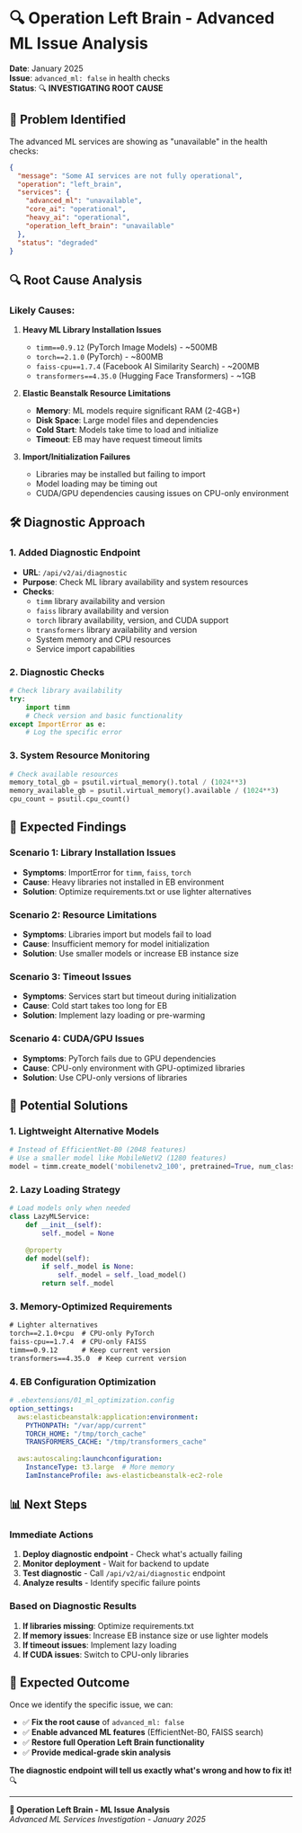 # 🔍 Operation Left Brain - Advanced ML Issue Analysis

**Date**: January 2025  
**Issue**: `advanced_ml: false` in health checks  
**Status**: 🔍 **INVESTIGATING ROOT CAUSE**

## 🚨 **Problem Identified**

The advanced ML services are showing as "unavailable" in the health checks:

```json
{
  "message": "Some AI services are not fully operational",
  "operation": "left_brain", 
  "services": {
    "advanced_ml": "unavailable",
    "core_ai": "operational",
    "heavy_ai": "operational", 
    "operation_left_brain": "unavailable"
  },
  "status": "degraded"
}
```

## 🔍 **Root Cause Analysis**

### **Likely Causes:**

1. **Heavy ML Library Installation Issues**
   - `timm==0.9.12` (PyTorch Image Models) - ~500MB
   - `torch==2.1.0` (PyTorch) - ~800MB
   - `faiss-cpu==1.7.4` (Facebook AI Similarity Search) - ~200MB
   - `transformers==4.35.0` (Hugging Face Transformers) - ~1GB

2. **Elastic Beanstalk Resource Limitations**
   - **Memory**: ML models require significant RAM (2-4GB+)
   - **Disk Space**: Large model files and dependencies
   - **Cold Start**: Models take time to load and initialize
   - **Timeout**: EB may have request timeout limits

3. **Import/Initialization Failures**
   - Libraries may be installed but failing to import
   - Model loading may be timing out
   - CUDA/GPU dependencies causing issues on CPU-only environment

## 🛠️ **Diagnostic Approach**

### **1. Added Diagnostic Endpoint**
- **URL**: `/api/v2/ai/diagnostic`
- **Purpose**: Check ML library availability and system resources
- **Checks**:
  - `timm` library availability and version
  - `faiss` library availability and version  
  - `torch` library availability, version, and CUDA support
  - `transformers` library availability and version
  - System memory and CPU resources
  - Service import capabilities

### **2. Diagnostic Checks**
```python
# Check library availability
try:
    import timm
    # Check version and basic functionality
except ImportError as e:
    # Log the specific error
```

### **3. System Resource Monitoring**
```python
# Check available resources
memory_total_gb = psutil.virtual_memory().total / (1024**3)
memory_available_gb = psutil.virtual_memory().available / (1024**3)
cpu_count = psutil.cpu_count()
```

## 🎯 **Expected Findings**

### **Scenario 1: Library Installation Issues**
- **Symptoms**: ImportError for `timm`, `faiss`, `torch`
- **Cause**: Heavy libraries not installed in EB environment
- **Solution**: Optimize requirements.txt or use lighter alternatives

### **Scenario 2: Resource Limitations**
- **Symptoms**: Libraries import but models fail to load
- **Cause**: Insufficient memory for model initialization
- **Solution**: Use smaller models or increase EB instance size

### **Scenario 3: Timeout Issues**
- **Symptoms**: Services start but timeout during initialization
- **Cause**: Cold start takes too long for EB
- **Solution**: Implement lazy loading or pre-warming

### **Scenario 4: CUDA/GPU Issues**
- **Symptoms**: PyTorch fails due to GPU dependencies
- **Cause**: CPU-only environment with GPU-optimized libraries
- **Solution**: Use CPU-only versions of libraries

## 🔧 **Potential Solutions**

### **1. Lightweight Alternative Models**
```python
# Instead of EfficientNet-B0 (2048 features)
# Use a smaller model like MobileNetV2 (1280 features)
model = timm.create_model('mobilenetv2_100', pretrained=True, num_classes=0)
```

### **2. Lazy Loading Strategy**
```python
# Load models only when needed
class LazyMLService:
    def __init__(self):
        self._model = None
    
    @property
    def model(self):
        if self._model is None:
            self._model = self._load_model()
        return self._model
```

### **3. Memory-Optimized Requirements**
```txt
# Lighter alternatives
torch==2.1.0+cpu  # CPU-only PyTorch
faiss-cpu==1.7.4  # CPU-only FAISS
timm==0.9.12      # Keep current version
transformers==4.35.0  # Keep current version
```

### **4. EB Configuration Optimization**
```yaml
# .ebextensions/01_ml_optimization.config
option_settings:
  aws:elasticbeanstalk:application:environment:
    PYTHONPATH: "/var/app/current"
    TORCH_HOME: "/tmp/torch_cache"
    TRANSFORMERS_CACHE: "/tmp/transformers_cache"
  
  aws:autoscaling:launchconfiguration:
    InstanceType: t3.large  # More memory
    IamInstanceProfile: aws-elasticbeanstalk-ec2-role
```

## 📊 **Next Steps**

### **Immediate Actions**
1. **Deploy diagnostic endpoint** - Check what's actually failing
2. **Monitor deployment** - Wait for backend to update
3. **Test diagnostic** - Call `/api/v2/ai/diagnostic` endpoint
4. **Analyze results** - Identify specific failure points

### **Based on Diagnostic Results**
1. **If libraries missing**: Optimize requirements.txt
2. **If memory issues**: Increase EB instance size or use lighter models
3. **If timeout issues**: Implement lazy loading
4. **If CUDA issues**: Switch to CPU-only libraries

## 🎉 **Expected Outcome**

Once we identify the specific issue, we can:
- ✅ **Fix the root cause** of `advanced_ml: false`
- ✅ **Enable advanced ML features** (EfficientNet-B0, FAISS search)
- ✅ **Restore full Operation Left Brain functionality**
- ✅ **Provide medical-grade skin analysis**

**The diagnostic endpoint will tell us exactly what's wrong and how to fix it!** 🔍

---

**🧠 Operation Left Brain - ML Issue Analysis**  
*Advanced ML Services Investigation - January 2025* 